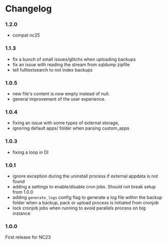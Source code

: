 # Changelog

### 1.2.0

- compat nc25

### 1.1.3

- fix a bunch of small issues/glitchs when uploading backups
- fix an issue with reading the stream from sqldump zipfile
- tell fulltextsearch to not index backups

### 1.0.5

- new file's content is now empty instead of null.
- general improvement of the user experience.

### 1.0.4

- fixing an issue with some types of external storage,
- ignoring default apps/ folder when parsing custom_apps

### 1.0.3

- fixing a loop in DI

### 1.0.1

- ignore exception during the uninstall process if external appdata is not found
- adding a settings to enable/disable cron jobs. Should not break setup from 1.0.0
- adding `generate_logs` config flag to generate a log file within the backup folder when a backup, pack
  or upload process is initiated from cronjob
- lock cronjob jobs when running to avoid parallels process on big instance

### 1.0.0

First release for NC23
